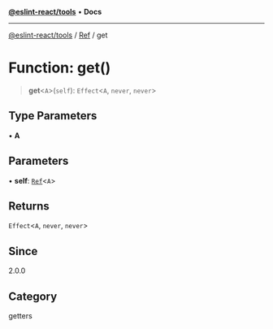[**@eslint-react/tools**](../../../README.md) • **Docs**

***

[@eslint-react/tools](../../../README.md) / [Ref](../README.md) / get

# Function: get()

> **get**\<`A`\>(`self`): `Effect`\<`A`, `never`, `never`\>

## Type Parameters

• **A**

## Parameters

• **self**: [`Ref`](../interfaces/Ref.md)\<`A`\>

## Returns

`Effect`\<`A`, `never`, `never`\>

## Since

2.0.0

## Category

getters
